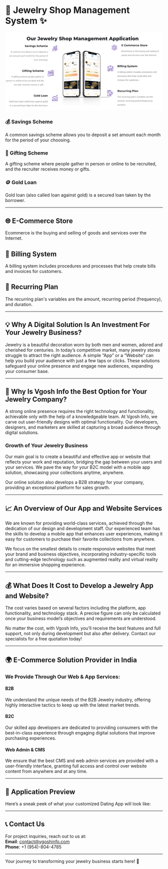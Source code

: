 # 💍 **Jewelry Shop Management System** ✨
<img src="/Images/Main.png">


### 💰 Savings Scheme
A common savings scheme allows you to deposit a set amount each month for the period of your choosing.

### 🎁 Gifting Scheme
A gifting scheme where people gather in person or online to be recruited, and the recruiter receives money or gifts.

### 🪙 Gold Loan
Gold loan (also called loan against gold) is a secured loan taken by the borrower.

---

## 🌐 E-Commerce Store
Ecommerce is the buying and selling of goods and services over the Internet.

## 📜 Billing System
A billing system includes procedures and processes that help create bills and invoices for customers.

## 🔄 Recurring Plan
The recurring plan's variables are the amount, recurring period (frequency), and duration.

---

## 💡 Why A Digital Solution Is An Investment For Your Jewelry Business?

Jewelry is a beautiful decoration worn by both men and women, adored and cherished for centuries. In today’s competitive market, many jewelry stores struggle to attract the right audience. A simple “App” or a “Website” can help you build your audience with just a few taps or clicks. These solutions safeguard your online presence and engage new audiences, expanding your consumer base.

---

## 🌟 Why Is Vgosh Info the Best Option for Your Jewelry Company?

A strong online presence requires the right technology and functionality, achievable only with the help of a knowledgeable team. At Vgosh Info, we carve out user-friendly designs with optimal functionality. Our developers, designers, and marketers are skilled at capturing a broad audience through digital solutions.

### Growth of Your Jewelry Business
Our main goal is to create a beautiful and effective app or website that reflects your work and reputation, bridging the gap between your users and your services. We pave the way for your B2C model with a mobile app solution, showcasing your collections anytime, anywhere.

Our online solution also develops a B2B strategy for your company, providing an exceptional platform for sales growth.

---

## 📈 An Overview of Our App and Website Services

We are known for providing world-class services, achieved through the dedication of our design and development staff. Our experienced team has the skills to develop a mobile app that enhances user experiences, making it easy for customers to purchase their favorite collections from anywhere.

We focus on the smallest details to create responsive websites that meet your brand and business objectives, incorporating industry-specific tools and cutting-edge technology such as augmented reality and virtual reality for an immersive shopping experience.

---

## 💰 What Does It Cost to Develop a Jewelry App and Website?

The cost varies based on several factors including the platform, app functionality, and technology stack. A precise figure can only be calculated once your business model’s objectives and requirements are understood.

No matter the cost, with Vgosh Info, you’ll receive the best features and full support, not only during development but also after delivery. Contact our specialists for a free quotation today!

---

## 🌍 E-Commerce Solution Provider in India

### We Provide Through Our Web & App Services:

#### B2B
We understand the unique needs of the B2B Jewelry industry, offering highly interactive tactics to keep up with the latest market trends.

#### B2C
Our skilled app developers are dedicated to providing consumers with the best-in-class experience through engaging digital solutions that improve purchasing experiences.

#### Web Admin & CMS
We ensure that the best CMS and web admin services are provided with a user-friendly interface, granting full access and control over website content from anywhere and at any time.

---

## 📸 Application Preview

Here’s a sneak peek of what your customized Dating App will look like:

---

## 📞 **Contact Us**

For project inquiries, reach out to us at:  
**Email**: [contact@vgoshinfo.com](mailto:contact@vgoshinfo.com)  
**Phone**: +1 (954)-804-4785

---

Your journey to transforming your jewelry business starts here! 🚀
